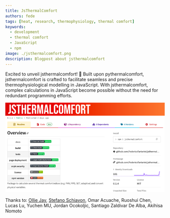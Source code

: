 ```yaml
---
title: JsThermalComfort
authors: fede
tags: [heat, research, thermophysiology, thermal comfort]
keywords: 
  - development
  - thermal comfort
  - JavaScript
  - npm
image: ./jsthermalcomfort.png
description: Blogpost about jsthermalcomfort
---
```


Excited to unveil jsthermalcomfort! 🚀 Built upon pythermalcomfort, jsthermalcomfort is crafted to facilitate seamless and precise thermophysiological modelling in JavaScript. 
With jsthermalcomfort, complex calculations in JavaScript become possible without the need for redundant programming efforts.

![jsthermalcomfort](./jsthermalcomfort.png)

Thanks to: [Ollie Jay](https://www.linkedin.com/in/ollie-jay-793a1b11/), [Stefano Schiavon](https://www.linkedin.com/in/stefanoschiavon/), Omar Acuache, Ruoshui Chen, Lucas Lu, Yuchen MU, Jordan Ocokoljic, Santiago Zaldivar De Alba, Akihisa Nomoto